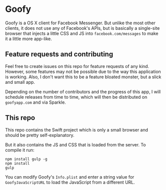 # Goofy
Goofy is a OS X client for Facebook Messenger. But unlike the most other clients, it does not use any of Facebook's APIs, but is basically a single-site browser that injects a little CSS and JS into `facebook.com/messages` to make it a little more app-like.

## Feature requests and contributing
Feel free to create issues on this repo for feature requests of any kind. However, some features may not be possible due to the way this application is working. Also, I don't want this to be a feature bloated monster, but a slick and small app.

Depending on the number of contributors and the progress of this app, I will schedule releases from time to time, which will then be distributed on `goofyapp.com` and via Sparkle.

## This repo
This repo contains the Swift project which is only a small browser and should be pretty self-explanatory.

But it also contains the JS and CSS that is loaded from the server. To compile it run:
```
npm install gulp -g
npm install
gulp
```

You can modify Goofy's `Info.plist` and enter a string value for `GoofyJavaScriptURL` to load the JavaScript from a different URL.
